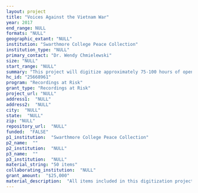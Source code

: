```yaml
--- 
layout: project 
title: "Voices Against the Vietnam War"
year: 2017
end_range: NULL
formats: "NULL"
geographic_extant: "NULL"
institution: "Swarthmore College Peace Collection"
institution_type: "NULL"
primary_contact: "Dr. Wendy Chmielewski"
size: "NULL"
start_range: "NULL"
summary: "This project will digitize approximately 75-100 hours of open reel, magnet tapes from speeches, conferences, and other programs from a wide variety of public figures who spoke out against the Vietnam War in the 1960s and 1970s. The current inadequate metadata records in the Peace Collection for these recordings will be extended to meet current standards. These recordings, almost all of which are unique, will be made available to the general public, via the Peace Collection web site. The words, sounds, and voices of Vietnam Veterans, anti-war activists, business leaders, religious leaders, civil rights leaders, women peace activists, entertainers, U.S. public policy figures, and Vietnamese activists, will be made available for the first time, richly adding to our understanding of the history of the U.S. in the middle of the twentieth century, to peace history, and the workings of social justice movements."
hc_id: "25668961"
program: "Recordings at Risk"
grant_type: "Recordings at Risk"
project_url: "NULL"
address1:  "NULL"
address2:  "NULL"
city:  "NULL"
state:  "NULL"
zip: "NULL"
repository_url:  "NULL"
funded:  "FALSE"
p1_institution:  "Swarthmore College Peace Collection"
p2_name:  ""
p2_institution:  "NULL"
p3_name:  ""
p3_institution:  "NULL"
material_string: "50 items"
collaborating_institution:  "NULL"
grant_amount:  "$25,000"
material_description:  "All items included in this digitization project are all open reel magnetic audio recordings created in the 1960s and 1970s. Most of the physical original tape reels were probably purchased from companies and stores available at the time. The physical composition of the tapes is that commonly available to the general public. The recordings were made by amateurs, staff or volunteer members of peace and social justice organizations, using recording equipment commonly available. These tapes were donated to the Swarthmore College Peace Collection by the peace and social justice organizations over the last 50 years. Many recordings from the same organization are shelved together. Each tape/box has a unique identifying number. A database of basic metadata records for each recording (or in some cases set of recordings from the same event), and this database is available to the public via the Peace Collection web site <http://fm12.swarthmore.edu/index.php?dbName=AVCollection>. The identifying number is included in each metadata record, as well as all known additional information. Finding aids (available through the Peace Collection web site), for organizations with paper records and with Audio Visual recordings, list the availability of those recordings. A very few open reel magnetic recordings in the larger AV Collection have been digitized by professional labs when requested by patrons of the Peace Collection, but this is a very small percentage of the approximately 2,000 such recordings."
---
```

